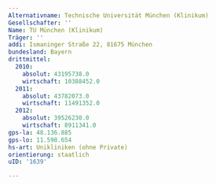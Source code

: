 ```yaml
---
Alternativname: Technische Universität München (Klinikum)
Gesellschafter: ''
Name: TU München (Klinikum)
Träger: ''
addi: Ismaninger Straße 22, 81675 München
bundesland: Bayern
drittmittel:
  2010:
    absolut: 43195738.0
    wirtschaft: 10388452.0
  2011:
    absolut: 43782073.0
    wirtschaft: 11491352.0
  2012:
    absolut: 39526230.0
    wirtschaft: 8911341.0
gps-la: 48.136.885
gps-lo: 11.598.654
hs-art: Unikliniken (ohne Private)
orientierung: staatlich
uID: '1639'

---
```


